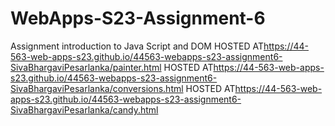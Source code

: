 
# WebApps-S23-Assignment-6
Assignment introduction to Java Script and DOM
HOSTED AT<https://44-563-web-apps-s23.github.io/44563-webapps-s23-assignment6-SivaBhargaviPesarlanka/painter.html>
HOSTED AT<https://44-563-web-apps-s23.github.io/44563-webapps-s23-assignment6-SivaBhargaviPesarlanka/conversions.html>
HOSTED AT<https://44-563-web-apps-s23.github.io/44563-webapps-s23-assignment6-SivaBhargaviPesarlanka/candy.html>